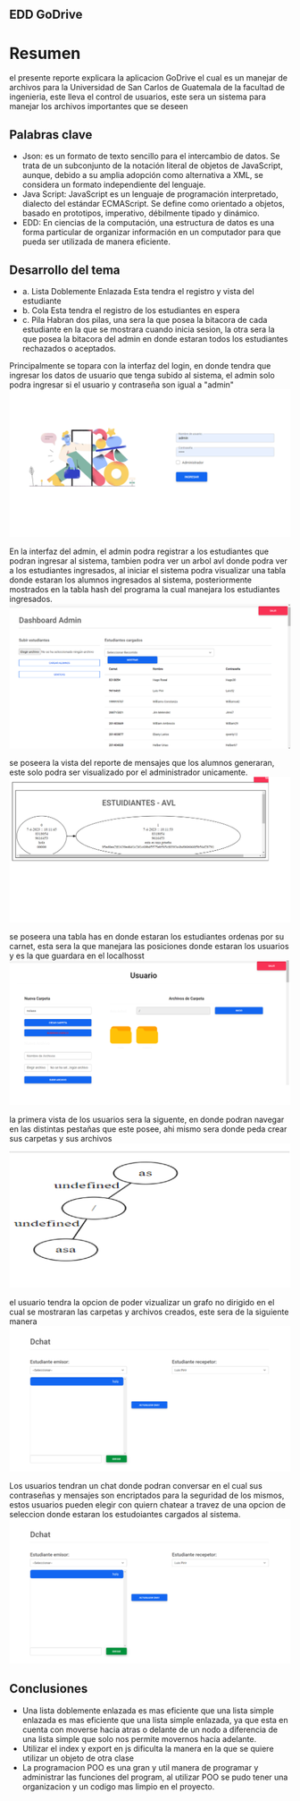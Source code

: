 ## EDD GoDrive
## 
# Resumen
el presente reporte explicara la aplicacion GoDrive el cual es un manejar de archivos para la Universidad de San Carlos de Guatemala de la facultad de ingenieria, este lleva el control de usuarios, este sera un sistema para manejar los archivos importantes que se deseen 

## Palabras clave

- Json: es un formato de texto sencillo para el intercambio de datos. Se trata de un subconjunto de la notación literal de objetos de JavaScript, aunque, debido a su amplia adopción como alternativa a XML, se considera un formato independiente del lenguaje.
- Java Script: JavaScript es un lenguaje de programación interpretado, dialecto del estándar ECMAScript. Se define como orientado a objetos, ​ basado en prototipos, imperativo, débilmente tipado y dinámico.
- EDD: En ciencias de la computación, una estructura de datos​ es una forma particular de organizar información en un computador para que pueda ser utilizada de manera eficiente.


## Desarrollo del tema
- a. Lista Doblemente Enlazada
Esta tendra el registro y vista del estudiante
- b. Cola
Esta tendra el registro de los estudiantes en espera
- c. Pila
Habran dos pilas, una sera la que posea la bitacora de cada estudiante en la que se mostrara cuando inicia sesion, la otra sera la que posea la bitacora del admin en donde estaran todos los estudiantes rechazados o aceptados.


Principalmente se topara con la interfaz del login, en donde tendra que ingresar los datos de usuario que tenga subido al sistema, el admin solo podra ingresar si el usuario y contraseña son igual a "admin"
![Image text](https://github.com/Cris1928/EDD_1S2023_PY_202107190/blob/main/EDD_Proyecto1_Fase3/imagenesRead/img1.png)
 
En la interfaz del admin, el admin podra registrar a los estudiantes que podran ingresar al sistema, tambien podra ver un arbol avl donde podra ver a los estudiantes ingresados, al iniciar el sistema podra visualizar una tabla donde estaran los alumnos ingresados al sistema, posteriormente mostrados en la tabla hash del programa la cual manejara los estudiantes ingresados.
![Image text](https://github.com/Cris1928/EDD_1S2023_PY_202107190/blob/main/EDD_Proyecto1_Fase3/imagenesRead/img2.png)


se poseera la vista del reporte de mensajes que los alumnos generaran, este solo podra ser visualizado por el administrador unicamente.
![Image text](https://github.com/Cris1928/EDD_1S2023_PY_202107190/blob/main/EDD_Proyecto1_Fase3/imagenesRead/img_reporte_chat.png)


se poseera una tabla has en donde estaran los estudiantes ordenas por su carnet, esta sera la que manejara las posiciones donde estaran los usuarios y es la que guardara en el localhosst![Image text](https://github.com/Cris1928/EDD_1S2023_PY_202107190/blob/main/EDD_Proyecto1_Fase3/imagenesRead/principal_usuario.png)



la primera vista de los usuarios sera la siguente, en donde podran navegar en las distintas pestañas que este posee, ahi mismo sera donde peda crear sus carpetas y sus archivos ![Image text](https://github.com/Cris1928/EDD_1S2023_PY_202107190/blob/main/EDD_Proyecto1_Fase3/imagenesRead/grafo_no_dirigido.png)


el usuario tendra la opcion de poder vizualizar un grafo no dirigido en el cual se mostraran las carpetas y archivos creados, este sera de la siguiente manera ![Image text](https://github.com/Cris1928/EDD_1S2023_PY_202107190/blob/main/EDD_Proyecto1_Fase3/imagenesRead/chat.png)

Los usuarios tendran un chat donde podran conversar en el cual sus contraseñas y mensajes son encriptados para la seguridad de los mismos, estos usuarios pueden elegir con quiern chatear a travez de una opcion de seleccion donde estaran los estudoiantes cargados al sistema.
![Image text](https://github.com/Cris1928/EDD_1S2023_PY_202107190/blob/main/EDD_Proyecto1_Fase3/imagenesRead/chat.png)



## Conclusiones
- Una lista doblemente enlazada es mas eficiente que una lista simple enlazada es mas eficiente que una lista simple enlazada, ya que esta en cuenta con moverse hacia atras o delante de un nodo  a diferencia de una lista simple que solo nos permite movernos hacia adelante.
- Utilizar el index y export en js dificulta la manera en la que se quiere utilizar un objeto de otra clase
- La programacion POO es una gran y util manera de programar y administrar las funciones del program, al utilizar POO se pudo tener una organizacion y un codigo mas limpio en el proyecto.

